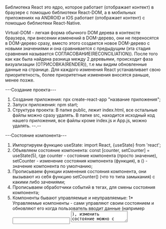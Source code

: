 Библиотека React это ядро, которое работает (отображает контект) в браузере с помощью
библиотеки React-DOM, а в мобильных приложениях на ANDROID и IOS работает
(отображает контент) с помощью библиотеки React-Native.

Virtual-DOM - легкая форма обычного DOM дерева в контексте браузера, при внесении
изменений в DOM-дерево, они не переносятся в DOM-дерево сразу, вместо этого
создается новое DOM-дерево с новыми значениями и она сравнивается с предыдущим
(эта стадия сравнения называется СОГЛАСОВАНИЕ(RECONCILIATION)). После того как
как была найдена разница между 2 деревьями, происходит фаза визуализации
(ОТРИСОВКА(RENDER)), т.е мы видим обновленные данные на странице. Для каждого
изменения React устанавливает свою приоритетность, более приоритетные изменения
вносятся раньше, менее позже.   

---Создание проекта---
1) Создание приложения: npx create-react-app "название приложения";
2) Запуск приложения: npm start;
3) Структура проекта: В папке public, лежит index.html, все остальные файлы
можно сразу удалять. В папке src, находится исходный код нашего приложения,
все файлы кроме index.js и App.js, можно удалять.
--.--

---Состояние компонента---
1) Импортируем функцию useState: import React, {useState} from 'react';
2) Объявляем состояние компонента: const [counter, setCounter] = useState(5),
где counter - состояние компонента (просто значение), setCounter - изменение
состояния компонента (функция), в () - значение компонента по умолчанию;
3) Прописываем функции изменения состояния компонента, они вызывают из себя
функцию setCounter() (что то типа замыкания) с какими либо зачениями;
4) Прописываем обработчики событий в тегах, для смены состояния компонента;
5) Компоненты бывают управляемые и неуправляемые:
  1* Управляемые компоненты - сами управляют своим состоянием и обновляют его
  когда пользователь вводит данные (например <input /> <textarea />), изменить
  состояние можно с помощью хука useState().
  2* Неуправляемые компоненты - они хранят данные формы прямо в DOM, изменить
  состояние можно с помощью хука useRef().
--.--

---Функциональный компонент---
В функциональных компонентах, состоянием компонента можно управлять с помощью
хуков ({useState} и т.д.). Алгоритм описан выше. В последнее время, в основном
приоритет отдается функциональным компонентам.
--.--

---Классовый компонент---
В классовых компонентах, состоянием компонента управляет constructor класса.
В последнее время, компоненты в классовом стиле, используют все реже, и отдают
предпочтение функциональным и использованию хуков.
--.--

---Хуки---
Хуки - это некоторые функции, которые предоставляет React, эти функции всегда
начинаются со слова use, при этом хуки можно использовать либо в функциональных
компонентах, либо в собственных хуках, т.е. мы можем на основании основных
хуков, делать свои собственные хуки, с различным функционалом. Хуки можно
использовать только на верхнем уровне вложенности. Основных React хуков 6:
useState();
useEffect();
useRef();
useMemo();
useCallback();
useContext();
Подробное описание хуков:
1) useState() - хук состояния компонента, с помощью него мы создаем состояние у
управляемого компонента и меняем его.
Пример: const [title, setTitle] = useState('shocv');
2) useRef() - с помощью этого хука, мы можем получить доступ с DOM - элементу,
и уже у этого DOM - элемента забрать value. Использется для управление
состоянием неуправляемого компонента.
Пример: const bodyInputRef = useRef();
3) useMemo(callback, deps) - этот хук производит вычисления, запоминает
результат этого вычисления и кэширует (такое поведение называется мемоизация),
и на каждую перерисовку компонента, она не пересчитывает заново, она достает
пересчитанные данные из кэша, и использует их. Но если какая то из зависимостей
изменилась, то хук вновь пересчитывает и кэширует результат выполнения до тех
пор, пока опять одна из зависимостей не изменится. Первым параметром этот хук
принимает callback - функцию обратного вызова, а вторым массив зависимости.
Пример:
const sortedAndSearchedPosts = useMemo(() => {
  return sortedPosts.filter(post => post.title.toLowerCase().includes(searchQuery))
}, [searchQuery, sortedPosts])
4) Кастомные хуки - это хуки, которые мы создаем самостоятельно, внутри себя они
используют стандартные React хуки. Чтобы создать кастомный хук, нужно создать
отдельный .js файл с названием use... в отдельной папке hooks, и в нем прописать
код хука, и затем использовать его в другом файле, сперва прописав путь к хуку
(пример: import {usePosts} from "./hooks/usePosts"), а затем использовать сам
хук (пример: const sortedAndSearchedPosts = usePosts(posts, filter.sort, filter.query))
5) useEffect(callback, deps) - хук для управления стадиями жизненного цикла
компонента, его можно использовать столько раз сколько нам необходимо. Например
один хук следит за одними данными, другой за другими, третий хук отрабатывает
только при первичной отрисовке, и т.д.
Работает useEffect(callback, deps) следующим образом, первым параметром он
принимает callback - функцию а вторым массив зависимостей (так же как
useMemo(callback, deps)). Следить за всеми жизненными циклами компонента можно
следующим образом:
  1*Монтирование (mount)
  Когда массив зависимостей пустой, callback - функция
  отработает только 1 раз, когда компонент был вмонтирован, таким образом мы
  можем отследить эту стадию вмонтирования и выполнить нужные для нас действия.
  2*Обновление (update)
  Для того чтобы следить за изменениями (т.е за стадией обновления), нужно внести
  какие то зависимости в массив зависимостей, каждый раз когда в списке
  зависимостейбудут происходить изменения, будет отрабатыватся callback - функция
  которую мы передали в хук useEffect(callback, deps).
  3*Размонтирование (unmount)
  За стадией размонтирования компонента, можно следить если callback возвращает
  какую то функцию (return), то эта функция будет вызвана как раз в момент
  демонтирования компонента. В этот момент необходимо делать различные очистки,
  очищать глобальное хранилище, отписыватся от каких то событий и т.д.
Пример:      
--.--

---Props - аргументы компонента---
1) Props - некоторые входные данные (объект), которые может принимать компонент,
для более гибкой настройки компонента.
2) Key - когда мы создаем списки с помощью Props, обязательным условием является
указание ключа (key), значение этого ключа должно быть уникальным (как правило
это id элемента списка). Ключи позволяют React делать рендеринг и перерисовывать
не весь список, а только те элементы, в которых произошли изменения.
3) Props.children - React не знает, в какое место компонента нужно добавлять
вложенные элементы, для этого используется Props.children. Например, мы сделали
UI - компонент кнопки, и мы используем эту кнопку несколько раз в проекте,
значит текст внутри кнопки, при каждом использовании, у нас будет разным, чтобы
сказать React в каком месте кнпки можно вставить текст используем Props.children.
Пример кода: <button>{props.children}</button>.
--.--

---React Transition Group---
React Transition Group - это библиотека React, для создания анимации. С помощью
нее можно анимировать переходы входы и выходы, отслеживать фазы анимации
(т.е когда анимация активна, когда анимация закончилась). Инструкция по
использованию находится на сайте документации.
Команда для установки: npm install react-transition-group --save
---.---

---Библиотека для работы с сервером. Axios---
Axios - это библиотека для работы с сервером (что то вроде fetch).
Команда для установки:npm install axios
---.---

---Жизненный цикл компонента---
Каждый компонент обладает своим жизненным циклом и он проходит в 3 этапа:
  1)Монтирование (mount) - создается компонент и монтируется в DOM дерево.
  2)Обновление (update) - например мы изменили состояние, произошел перерендер
  (перерисовка) компонента, и эта стадия называется обновление. Т.е это стадия
  активной жизни компонента, когда он работает, когда мы его видим, когда он живет.
  3)Размонтирование (unmount) - стадия, когда компонент не нужен и по какой то
  причине мы его удаляем. Например мы хотим его скрыть, или переходим на другую
  страницу и за ненадобностью React его уничтожает.
Для управления стадиями жизненного цикла компонента используется хук useEffect().  
---.---
